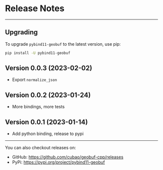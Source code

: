 # Release Notes

---

## Upgrading

To upgrade `pybind11-geobuf` to the latest version, use pip:

```bash
pip install -U pybind11-geobuf
```

## Version 0.0.3 (2023-02-02)

*   Export `normalize_json`

## Version 0.0.2 (2023-01-24)

*   More bindings, more tests

## Version 0.0.1 (2023-01-14)

*   Add python binding, release to pypi

---

You can also checkout releases on:

-   GitHub: <https://github.com/cubao/geobuf-cpp/releases>
-   PyPi: <https://pypi.org/project/pybind11-geobuf>
